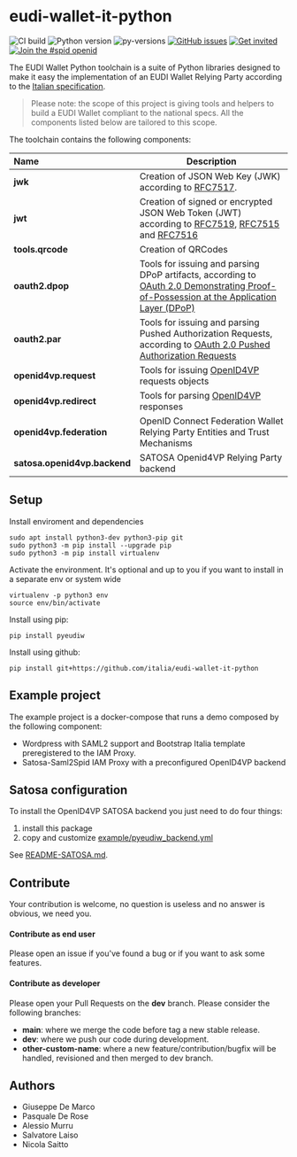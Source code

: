 # eudi-wallet-it-python

![CI build](https://github.com/italia/eudi-wallet-it-python/workflows/eudi_wallet_python/badge.svg)
![Python version](https://img.shields.io/badge/license-Apache%202-blue.svg)
![py-versions](https://img.shields.io/badge/python-3.10-blue.svg)
[![GitHub issues](https://img.shields.io/github/issues/italia/eudi-wallet-it-python.svg)](https://github.com/italia/eudi-wallet-it-python/issues)
[![Get invited](https://slack.developers.italia.it/badge.svg)](https://slack.developers.italia.it/)
[![Join the #spid openid](https://img.shields.io/badge/Slack%20channel-%23spid%20openid-blue.svg)](https://developersitalia.slack.com/archives/C7E85ED1N/)

The EUDI Wallet Python toolchain is a suite of Python libraries designed to
make it easy the implementation of an EUDI Wallet Relying Party according 
to the [Italian specification](https://italia.github.io/eudi-wallet-it-docs/en/).

> Please note: the scope of this project is giving tools and helpers to build a EUDI Wallet compliant to the national specs. 
All the components listed below are tailored to this scope.

The toolchain contains the following components:

| Name | Description |
| :--- | --- |
| __jwk__ | Creation of JSON Web Key (JWK) according to [RFC7517](https://datatracker.ietf.org/doc/html/rfc7517). | refs to docs |
| __jwt__ | Creation of signed or encrypted JSON Web Token (JWT) according to [RFC7519](https://datatracker.ietf.org/doc/html/rfc7519), [RFC7515](https://datatracker.ietf.org/doc/html/rfc7515) and [RFC7516](https://datatracker.ietf.org/doc/html/rfc7516) | refs to docs |
| __tools.qrcode__ | Creation of QRCodes | refs to docs |
| __oauth2.dpop__ | Tools for issuing and parsing DPoP artifacts, according to [OAuth 2.0 Demonstrating Proof-of-Possession at the Application Layer (DPoP)](https://datatracker.ietf.org/doc/html/draft-ietf-oauth-dpop) | refs to docs |
| __oauth2.par__ | Tools for issuing and parsing Pushed Authorization Requests, according to [OAuth 2.0 Pushed Authorization Requests](https://datatracker.ietf.org/doc/html/rfc9126) | refs to docs |
| __openid4vp.request__ | Tools for issuing [OpenID4VP](https://openid.net/specs/openid-4-verifiable-presentations-1_0.html) requests objects | refs to docs |
| __openid4vp.redirect__ | Tools for parsing [OpenID4VP](https://openid.net/specs/openid-4-verifiable-presentations-1_0.html) responses | refs to docs |
| __openid4vp.federation__ | OpenID Connect Federation Wallet Relying Party Entities and Trust Mechanisms | refs to docs |
| __satosa.openid4vp.backend__ | SATOSA Openid4VP Relying Party backend | refs to docs |


## Setup

Install enviroment and dependencies
````
sudo apt install python3-dev python3-pip git
sudo python3 -m pip install --upgrade pip
sudo python3 -m pip install virtualenv
````

Activate the environment. It's optional and up to you if you want to install 
in a separate env or system wide
````
virtualenv -p python3 env
source env/bin/activate
````

Install using pip:

`pip install pyeudiw`

Install using github:

`pip install git+https://github.com/italia/eudi-wallet-it-python`


## Example project

The example project is a docker-compose that runs a demo composed by the following component:

- Wordpress with SAML2 support and Bootstrap Italia template preregistered to the IAM Proxy.
- Satosa-Saml2Spid IAM Proxy with a preconfigured OpenID4VP backend

## Satosa configuration

To install the OpenID4VP SATOSA backend you just need to do four things:

1. install this package
2. copy and customize [example/pyeudiw_backend.yml](example/pyeudiw_backend.yml)

See [README-SATOSA.md](README-SATOSA.md).

## Contribute

Your contribution is welcome, no question is useless and no answer is obvious, we need you.

#### Contribute as end user

Please open an issue if you've found a bug or if you want to ask some features.

#### Contribute as developer

Please open your Pull Requests on the __dev__ branch. 
Please consider the following branches:

 - __main__: where we merge the code before tag a new stable release.
 - __dev__: where we push our code during development.
 - __other-custom-name__: where a new feature/contribution/bugfix will be handled, revisioned and then merged to dev branch.

## Authors

- Giuseppe De Marco
- Pasquale De Rose
- Alessio Murru
- Salvatore Laiso
- Nicola Saitto
